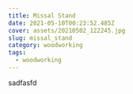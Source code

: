 ```yaml
---
title: Missal Stand
date: 2021-05-10T00:23:52.485Z
cover: assets/20210502_122245.jpg
slug: missal_stand
category: woodworking
tags:
  - woodworking
---
```

sadfasfd